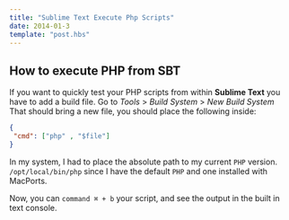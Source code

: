 ```yaml
---
title: "Sublime Text Execute Php Scripts"
date: 2014-01-3
template: "post.hbs"
---
```


## How to execute PHP from SBT

If you want to quickly test your PHP scripts from within **Sublime Text** you have to add a build file.
Go to _Tools_ > _Build System_ > _New Build System_
That should bring a new file, you should place the following inside:

```json
{
 "cmd": ["php" , "$file"] 
}
```

In my system, I had to place the absolute path to my current `PHP` version. 
`/opt/local/bin/php` since I have the default `PHP` and one installed with MacPorts.

Now, you can `command ⌘ + b` your script, and see the output in the built in text console.
